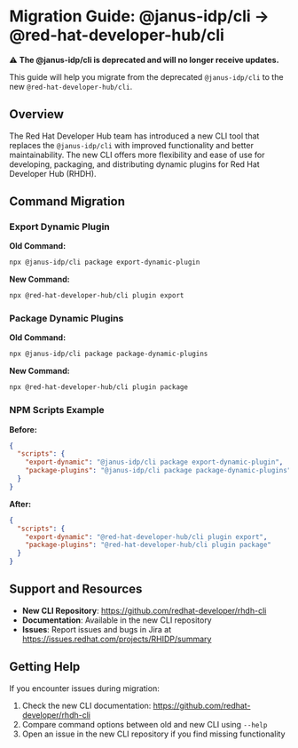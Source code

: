 # Migration Guide: @janus-idp/cli → @red-hat-developer-hub/cli

⚠️ **The @janus-idp/cli is deprecated and will no longer receive updates.**

This guide will help you migrate from the deprecated `@janus-idp/cli` to the new `@red-hat-developer-hub/cli`.

## Overview

The Red Hat Developer Hub team has introduced a new CLI tool that replaces the `@janus-idp/cli` with improved functionality and better maintainability. The new CLI offers more flexibility and ease of use for developing, packaging, and distributing dynamic plugins for Red Hat Developer Hub (RHDH).

## Command Migration

### Export Dynamic Plugin

**Old Command:**

```bash
npx @janus-idp/cli package export-dynamic-plugin
```

**New Command:**

```bash
npx @red-hat-developer-hub/cli plugin export
```

### Package Dynamic Plugins

**Old Command:**

```bash
npx @janus-idp/cli package package-dynamic-plugins
```

**New Command:**

```bash
npx @red-hat-developer-hub/cli plugin package
```

### NPM Scripts Example

**Before:**

```json
{
  "scripts": {
    "export-dynamic": "@janus-idp/cli package export-dynamic-plugin",
    "package-plugins": "@janus-idp/cli package package-dynamic-plugins"
  }
}
```

**After:**

```json
{
  "scripts": {
    "export-dynamic": "@red-hat-developer-hub/cli plugin export",
    "package-plugins": "@red-hat-developer-hub/cli plugin package"
  }
}
```

## Support and Resources

- **New CLI Repository**: https://github.com/redhat-developer/rhdh-cli
- **Documentation**: Available in the new CLI repository
- **Issues**: Report issues and bugs in Jira at https://issues.redhat.com/projects/RHIDP/summary

## Getting Help

If you encounter issues during migration:

1. Check the new CLI documentation: https://github.com/redhat-developer/rhdh-cli
2. Compare command options between old and new CLI using `--help`
3. Open an issue in the new CLI repository if you find missing functionality
